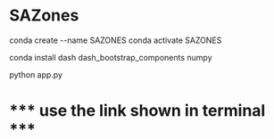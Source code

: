 # SAZones

conda create --name SAZONES
conda activate SAZONES

conda install dash dash_bootstrap_components numpy

python app.py

# *** use the link shown in terminal ***
